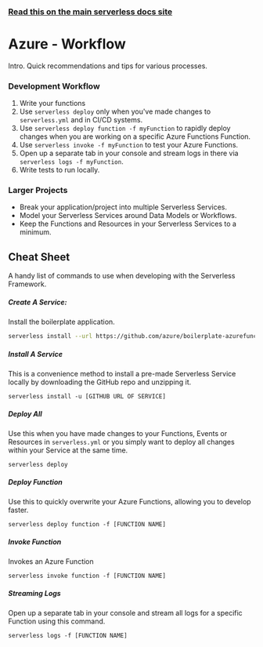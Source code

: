 <!--
title: Serverless Framework Guide - Azure Functions - Workflow
menuText: Workflow
menuOrder: 14
description: A guide and cheatsheet containing CLI commands and workflow recommendations.
layout: Doc
-->

<!-- DOCS-SITE-LINK:START automatically generated  -->

### [Read this on the main serverless docs site](https://www.serverless.com/framework/docs/providers/azure/guide/workflow)

<!-- DOCS-SITE-LINK:END -->

# Azure - Workflow

Intro. Quick recommendations and tips for various processes.

### Development Workflow

1. Write your functions
2. Use `serverless deploy` only when you've made changes to `serverless.yml` and in CI/CD systems.
3. Use `serverless deploy function -f myFunction` to rapidly deploy changes when you are working on a specific Azure Functions Function.
4. Use `serverless invoke -f myFunction` to test your Azure Functions.
5. Open up a separate tab in your console and stream logs in there via `serverless logs -f myFunction`.
6. Write tests to run locally.

### Larger Projects

- Break your application/project into multiple Serverless Services.
- Model your Serverless Services around Data Models or Workflows.
- Keep the Functions and Resources in your Serverless Services to a minimum.

## Cheat Sheet

A handy list of commands to use when developing with the Serverless Framework.

##### Create A Service:

Install the boilerplate application.

```bash
serverless install --url https://github.com/azure/boilerplate-azurefunctions --name my-app
```

##### Install A Service

This is a convenience method to install a pre-made Serverless Service locally by
downloading the GitHub repo and unzipping it.

```
serverless install -u [GITHUB URL OF SERVICE]
```

##### Deploy All

Use this when you have made changes to your Functions, Events or Resources in
`serverless.yml` or you simply want to deploy all changes within your Service at
the same time.

```
serverless deploy
```

##### Deploy Function

Use this to quickly overwrite your Azure Functions, allowing you to develop faster.

```
serverless deploy function -f [FUNCTION NAME]
```

##### Invoke Function

Invokes an Azure Function

```
serverless invoke function -f [FUNCTION NAME]
```

##### Streaming Logs

Open up a separate tab in your console and stream all logs for a specific
Function using this command.

```
serverless logs -f [FUNCTION NAME]
```
